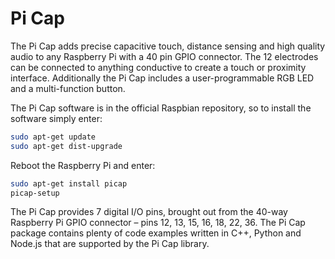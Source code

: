 <!--
---
name: Pi Cap
class: board
type: audio,io,multi,touch
formfactor: Custom
manufacturer: Bare Conductive
description: Add capacitive touch, distance sensing and high quality audio to the Raspberry Pi
url: https://www.bareconductive.com/shop/pi-cap/
buy: https://www.bareconductive.com/shop/pi-cap/
image: 'pi-cap.png'
pincount: 40
eeprom: no
power:
  '1':
ground:
  '6':
  '9':
  '14':
  '20':
  '25':
  '30':
  '34':
  '39':
pin:
  '3':
    mode: i2c
  '5':
    mode: i2c
  '7':
    name: Button
    mode: input
    active: low
  '11':
    name: IRQ
    mode: input
    active: low
  '29':
    name: Green LED
    mode: output
    active: low
  '31':
    name: Red LED
    mode: output
    active: low
  '32':
    name: PWM0
    mode: output
    active: high
  '33':
    name: PWM1
    mode: output
    active: high
  '37':
    name: Blue LED
    mode: output
    active: low
i2c:
  '0x5C':
    name: MPR121
    device: MPR121
-->
# Pi Cap

The Pi Cap adds precise capacitive touch, distance sensing and high quality audio to any Raspberry Pi with a 40 pin GPIO connector. The 12 electrodes can be connected to anything conductive to create a touch or proximity interface. Additionally the Pi Cap includes a user-programmable RGB LED and a multi-function button.

The Pi Cap software is in the official Raspbian repository, so to install the software simply enter:
```bash
sudo apt-get update
sudo apt-get dist-upgrade
```

Reboot the Raspberry Pi and enter:
```bash
sudo apt-get install picap
picap-setup
```

The Pi Cap provides 7 digital I/O pins, brought out from the 40-way Raspberry Pi GPIO connector – pins 12, 13, 15, 16, 18, 22, 36. The Pi Cap package contains plenty of code examples written in C++, Python and Node.js that are supported by the Pi Cap library.
